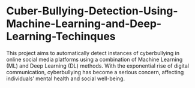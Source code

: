 # Cuber-Bullying-Detection-Using-Machine-Learning-and-Deep-Learning-Techinques
This project aims to automatically detect instances of cyberbullying in online social media platforms using a combination of Machine Learning (ML) and Deep Learning (DL) methods. With the exponential rise of digital communication, cyberbullying has become a serious concern, affecting individuals’ mental health and social well-being. 
